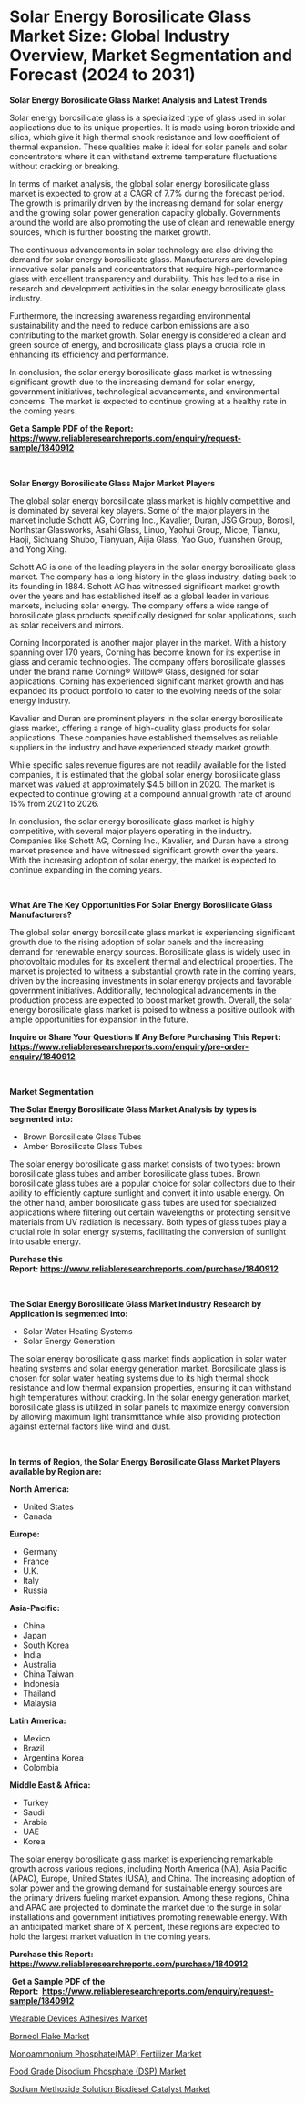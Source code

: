 <p><h1>Solar Energy Borosilicate Glass Market Size: Global Industry Overview, Market Segmentation and Forecast (2024 to 2031)</h1></p><p><strong>Solar Energy Borosilicate Glass Market Analysis and Latest Trends</strong></p>
<p><p>Solar energy borosilicate glass is a specialized type of glass used in solar applications due to its unique properties. It is made using boron trioxide and silica, which give it high thermal shock resistance and low coefficient of thermal expansion. These qualities make it ideal for solar panels and solar concentrators where it can withstand extreme temperature fluctuations without cracking or breaking.</p><p>In terms of market analysis, the global solar energy borosilicate glass market is expected to grow at a CAGR of 7.7% during the forecast period. The growth is primarily driven by the increasing demand for solar energy and the growing solar power generation capacity globally. Governments around the world are also promoting the use of clean and renewable energy sources, which is further boosting the market growth.</p><p>The continuous advancements in solar technology are also driving the demand for solar energy borosilicate glass. Manufacturers are developing innovative solar panels and concentrators that require high-performance glass with excellent transparency and durability. This has led to a rise in research and development activities in the solar energy borosilicate glass industry.</p><p>Furthermore, the increasing awareness regarding environmental sustainability and the need to reduce carbon emissions are also contributing to the market growth. Solar energy is considered a clean and green source of energy, and borosilicate glass plays a crucial role in enhancing its efficiency and performance.</p><p>In conclusion, the solar energy borosilicate glass market is witnessing significant growth due to the increasing demand for solar energy, government initiatives, technological advancements, and environmental concerns. The market is expected to continue growing at a healthy rate in the coming years.</p></p>
<p><strong>Get a Sample PDF of the Report:&nbsp; <a href="https://www.reliableresearchreports.com/enquiry/request-sample/1840912">https://www.reliableresearchreports.com/enquiry/request-sample/1840912</a></strong></p>
<p>&nbsp;</p>
<p><strong>Solar Energy Borosilicate Glass Major Market Players</strong></p>
<p><p>The global solar energy borosilicate glass market is highly competitive and is dominated by several key players. Some of the major players in the market include Schott AG, Corning Inc., Kavalier, Duran, JSG Group, Borosil, Northstar Glassworks, Asahi Glass, Linuo, Yaohui Group, Micoe, Tianxu, Haoji, Sichuang Shubo, Tianyuan, Aijia Glass, Yao Guo, Yuanshen Group, and Yong Xing.</p><p>Schott AG is one of the leading players in the solar energy borosilicate glass market. The company has a long history in the glass industry, dating back to its founding in 1884. Schott AG has witnessed significant market growth over the years and has established itself as a global leader in various markets, including solar energy. The company offers a wide range of borosilicate glass products specifically designed for solar applications, such as solar receivers and mirrors.</p><p>Corning Incorporated is another major player in the market. With a history spanning over 170 years, Corning has become known for its expertise in glass and ceramic technologies. The company offers borosilicate glasses under the brand name Corning® Willow® Glass, designed for solar applications. Corning has experienced significant market growth and has expanded its product portfolio to cater to the evolving needs of the solar energy industry.</p><p>Kavalier and Duran are prominent players in the solar energy borosilicate glass market, offering a range of high-quality glass products for solar applications. These companies have established themselves as reliable suppliers in the industry and have experienced steady market growth.</p><p>While specific sales revenue figures are not readily available for the listed companies, it is estimated that the global solar energy borosilicate glass market was valued at approximately $4.5 billion in 2020. The market is expected to continue growing at a compound annual growth rate of around 15% from 2021 to 2026.</p><p>In conclusion, the solar energy borosilicate glass market is highly competitive, with several major players operating in the industry. Companies like Schott AG, Corning Inc., Kavalier, and Duran have a strong market presence and have witnessed significant growth over the years. With the increasing adoption of solar energy, the market is expected to continue expanding in the coming years.</p></p>
<p>&nbsp;</p>
<p><strong>What Are The Key Opportunities For Solar Energy Borosilicate Glass Manufacturers?</strong></p>
<p><p>The global solar energy borosilicate glass market is experiencing significant growth due to the rising adoption of solar panels and the increasing demand for renewable energy sources. Borosilicate glass is widely used in photovoltaic modules for its excellent thermal and electrical properties. The market is projected to witness a substantial growth rate in the coming years, driven by the increasing investments in solar energy projects and favorable government initiatives. Additionally, technological advancements in the production process are expected to boost market growth. Overall, the solar energy borosilicate glass market is poised to witness a positive outlook with ample opportunities for expansion in the future.</p></p>
<p><strong>Inquire or Share Your Questions If Any Before Purchasing This Report: <a href="https://www.reliableresearchreports.com/enquiry/pre-order-enquiry/1840912">https://www.reliableresearchreports.com/enquiry/pre-order-enquiry/1840912</a></strong></p>
<p>&nbsp;</p>
<p><strong>Market Segmentation</strong></p>
<p><strong>The Solar Energy Borosilicate Glass Market Analysis by types is segmented into:</strong></p>
<p><ul><li>Brown Borosilicate Glass Tubes</li><li>Amber Borosilicate Glass Tubes</li></ul></p>
<p><p>The solar energy borosilicate glass market consists of two types: brown borosilicate glass tubes and amber borosilicate glass tubes. Brown borosilicate glass tubes are a popular choice for solar collectors due to their ability to efficiently capture sunlight and convert it into usable energy. On the other hand, amber borosilicate glass tubes are used for specialized applications where filtering out certain wavelengths or protecting sensitive materials from UV radiation is necessary. Both types of glass tubes play a crucial role in solar energy systems, facilitating the conversion of sunlight into usable energy.</p></p>
<p><strong>Purchase this Report:&nbsp;<a href="https://www.reliableresearchreports.com/purchase/1840912">https://www.reliableresearchreports.com/purchase/1840912</a></strong></p>
<p>&nbsp;</p>
<p><strong>The Solar Energy Borosilicate Glass Market Industry Research by Application is segmented into:</strong></p>
<p><ul><li>Solar Water Heating Systems</li><li>Solar Energy Generation</li></ul></p>
<p><p>The solar energy borosilicate glass market finds application in solar water heating systems and solar energy generation market. Borosilicate glass is chosen for solar water heating systems due to its high thermal shock resistance and low thermal expansion properties, ensuring it can withstand high temperatures without cracking. In the solar energy generation market, borosilicate glass is utilized in solar panels to maximize energy conversion by allowing maximum light transmittance while also providing protection against external factors like wind and dust.</p></p>
<p>&nbsp;</p>
<p><strong>In terms of Region, the Solar Energy Borosilicate Glass Market Players available by Region are:</strong></p>
<p>
    <p> <strong> North America: </strong>
        <ul>
            <li>United States</li>
            <li>Canada</li>
        </ul>
        </p> 
    <p> <strong> Europe: </strong>
        <ul>
            <li>Germany</li>
            <li>France</li>
            <li>U.K.</li>
            <li>Italy</li>
            <li>Russia</li>
        </ul>
        </p> 
    <p> <strong> Asia-Pacific: </strong>
        <ul>
            <li>China</li>
            <li>Japan</li>
            <li>South Korea</li>
            <li>India</li>
            <li>Australia</li>
            <li>China Taiwan</li>
            <li>Indonesia</li>
            <li>Thailand</li>
            <li>Malaysia</li>
        </ul>
        </p> 
    <p> <strong> Latin America: </strong>
        <ul>
            <li>Mexico</li>
            <li>Brazil</li>
            <li>Argentina Korea</li>
            <li>Colombia</li>
        </ul>
        </p> 
    <p> <strong> Middle East & Africa: </strong>
        <ul>
            <li>Turkey</li>
            <li>Saudi</li>
            <li>Arabia</li>
            <li>UAE</li>
            <li>Korea</li>
        </ul>
    </p>
    </p>
<p><p>The solar energy borosilicate glass market is experiencing remarkable growth across various regions, including North America (NA), Asia Pacific (APAC), Europe, United States (USA), and China. The increasing adoption of solar power and the growing demand for sustainable energy sources are the primary drivers fueling market expansion. Among these regions, China and APAC are projected to dominate the market due to the surge in solar installations and government initiatives promoting renewable energy. With an anticipated market share of X percent, these regions are expected to hold the largest market valuation in the coming years.</p></p>
<p><strong>Purchase this Report: <a href="https://www.reliableresearchreports.com/purchase/1840912">https://www.reliableresearchreports.com/purchase/1840912</a></strong></p>
<p>&nbsp;<strong>Get a Sample PDF of the Report:&nbsp;&nbsp;<a href="https://www.reliableresearchreports.com/enquiry/request-sample/1840912">https://www.reliableresearchreports.com/enquiry/request-sample/1840912</a></strong></p>
<p><strong></strong></p>
<p><p><a href="https://github.com/ruslanpoljakovrd177/Market-Research-Report-List-2/blob/main/wearable-devices-adhesives-market.md">Wearable Devices Adhesives Market</a></p><p><a href="https://github.com/gdfhhhj/Market-Research-Report-List-2/blob/main/borneol-flake-market.md">Borneol Flake Market</a></p><p><a href="https://github.com/luckyshygirl/Market-Research-Report-List-2/blob/main/monoammonium-phosphatemap-fertilizer-market.md">Monoammonium Phosphate(MAP) Fertilizer Market</a></p><p><a href="https://github.com/gulaimolin/Market-Research-Report-List-2/blob/main/food-grade-disodium-phosphate-dsp-market.md">Food Grade Disodium Phosphate (DSP) Market</a></p><p><a href="https://github.com/grishafomin4852/Market-Research-Report-List-2/blob/main/sodium-methoxide-solution-biodiesel-catalyst-market.md">Sodium Methoxide Solution Biodiesel Catalyst Market</a></p></p>